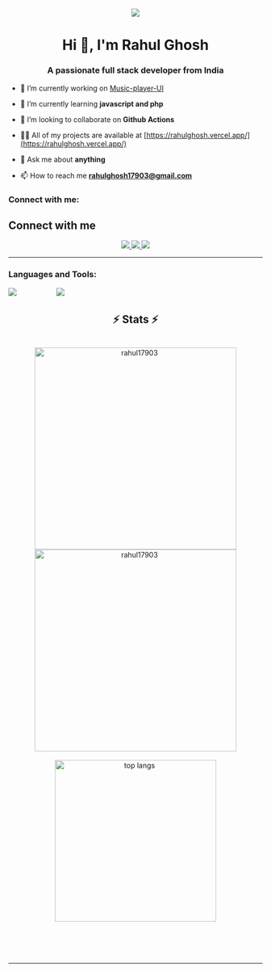 
<h1 align="center">
    <img src="https://readme-typing-svg.herokuapp.com/?font=Righteous&size=35&center=true&vCenter=true&width=500&height=70&duration=4000&lines=Hi+There!+👋;+I'm+Rahul+Ghosh;+Full-+stack++developer;+Open+source+contributor;+from+India❤️" />
</h1>

<h1 align="center">Hi 👋, I'm Rahul Ghosh</h1>
<h3 align="center">A passionate full stack developer from India</h3>

- 🔭 I’m currently working on [Music-player-UI ](https://github.com/rahul17903/)

- 🌱 I’m currently learning **javascript and php**

- 👯 I’m looking to collaborate on **Github Actions**


- 👨‍💻 All of my projects are available at [https://rahulghosh.vercel.app/](https://rahulghosh.vercel.app/)

- 💬 Ask me about **anything**

- 📫 How to reach me **rahulghosh17903@gmail.com**

<h3 align="left">Connect with me:</h3>
<p align="left">
</p>



<div align="center"> 
<h2 align="left">Connect with me</h2>
  <a href="mailto:rahulghosh17903@gmail.com">
    <img src="https://img.shields.io/badge/Gmail-333333?style=for-the-badge&logo=gmail&logoColor=red" />
  </a>
  <a href="https://www.linkedin.com/in/" target="_blank">
    <img src="https://img.shields.io/badge/LinkedIn-0077B5?style=for-the-badge&logo=linkedin&logoColor=white" target="_blank" />
  </a>
  <a href="https://rahulghosh.vercel.app" target="_blank">
     <img src="https://img.shields.io/badge/Portfolio-FF5722?style=for-the-badge&logo=todoist&logoColor=white" target="_blank" /> <!-- sqlite, safari, google-chrome are other good icon options -->
  </a>
</div>

 <hr/>

<h3 align="left">Languages and Tools:</h3>


<div >
  <img  src="https://skillicons.dev/icons?i=javascript,python,c,java,cpp,php" />
    &nbsp; &nbsp; &nbsp; &nbsp; &nbsp;&nbsp; &nbsp; &nbsp; &nbsp; &nbsp;
<img  src="https://skillicons.dev/icons?i=react,tailwind,bootstrap,html,css,vite" />
</div>

<h2 align="center">⚡ Stats ⚡</h2>
<br>
<div align=center>
    <img width=400 align="center" src="https://github-readme-streak-stats.herokuapp.com/?user=rahul17903&theme=react" alt="rahul17903" />
    <img width=400 align="center" src="https://github-readme-stats.vercel.app/api?username=rahul17903&count_private=true&show_icons=true&theme=react&rank_icon=github&border_radius=10" alt="rahul17903" />
    <br/>
    <br/>
    <img width=320 align="center" src="https://github-readme-stats-salesp07.vercel.app/api/top-langs/?username=rahul17903&hide=HTML&langs_count=8&layout=compact&theme=react&border_radius=10&size_weight=0.5&count_weight=0.5&exclude_repo=github-readme-stats" alt="top langs" />
</div>

<br/>
<br/>
<br/>
<br/>
<hr/>

